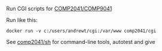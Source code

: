 Run CGI scripts for [COMP2041/COMP9041](http://cse.unsw.edu.au/~cs2041)

Run like this:

`docker run -v c:/users/andrewt/cgi:/var/www comp2041/cgi`

See [comp2041/sh](https://hub.docker.com/r/comp2041/sh) for command-line tools, autotest and  give
